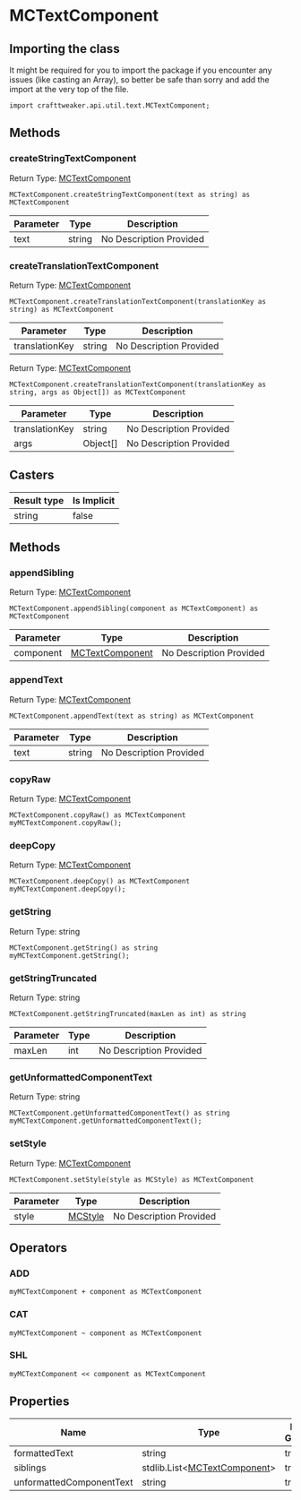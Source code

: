 # MCTextComponent

## Importing the class

It might be required for you to import the package if you encounter any issues (like casting an Array), so better be safe than sorry and add the import at the very top of the file.
```zenscript
import crafttweaker.api.util.text.MCTextComponent;
```


## Methods

### createStringTextComponent

Return Type: [MCTextComponent](/vanilla/api/util/text/MCTextComponent)

```zenscript
MCTextComponent.createStringTextComponent(text as string) as MCTextComponent
```

| Parameter | Type | Description |
|-----------|------|-------------|
| text | string | No Description Provided |


### createTranslationTextComponent

Return Type: [MCTextComponent](/vanilla/api/util/text/MCTextComponent)

```zenscript
MCTextComponent.createTranslationTextComponent(translationKey as string) as MCTextComponent
```

| Parameter | Type | Description |
|-----------|------|-------------|
| translationKey | string | No Description Provided |


Return Type: [MCTextComponent](/vanilla/api/util/text/MCTextComponent)

```zenscript
MCTextComponent.createTranslationTextComponent(translationKey as string, args as Object[]) as MCTextComponent
```

| Parameter | Type | Description |
|-----------|------|-------------|
| translationKey | string | No Description Provided |
| args | Object[] | No Description Provided |


## Casters

| Result type | Is Implicit |
|-------------|-------------|
| string | false |

## Methods

### appendSibling

Return Type: [MCTextComponent](/vanilla/api/util/text/MCTextComponent)

```zenscript
MCTextComponent.appendSibling(component as MCTextComponent) as MCTextComponent
```

| Parameter | Type | Description |
|-----------|------|-------------|
| component | [MCTextComponent](/vanilla/api/util/text/MCTextComponent) | No Description Provided |


### appendText

Return Type: [MCTextComponent](/vanilla/api/util/text/MCTextComponent)

```zenscript
MCTextComponent.appendText(text as string) as MCTextComponent
```

| Parameter | Type | Description |
|-----------|------|-------------|
| text | string | No Description Provided |


### copyRaw

Return Type: [MCTextComponent](/vanilla/api/util/text/MCTextComponent)

```zenscript
MCTextComponent.copyRaw() as MCTextComponent
myMCTextComponent.copyRaw();
```

### deepCopy

Return Type: [MCTextComponent](/vanilla/api/util/text/MCTextComponent)

```zenscript
MCTextComponent.deepCopy() as MCTextComponent
myMCTextComponent.deepCopy();
```

### getString

Return Type: string

```zenscript
MCTextComponent.getString() as string
myMCTextComponent.getString();
```

### getStringTruncated

Return Type: string

```zenscript
MCTextComponent.getStringTruncated(maxLen as int) as string
```

| Parameter | Type | Description |
|-----------|------|-------------|
| maxLen | int | No Description Provided |


### getUnformattedComponentText

Return Type: string

```zenscript
MCTextComponent.getUnformattedComponentText() as string
myMCTextComponent.getUnformattedComponentText();
```

### setStyle

Return Type: [MCTextComponent](/vanilla/api/util/text/MCTextComponent)

```zenscript
MCTextComponent.setStyle(style as MCStyle) as MCTextComponent
```

| Parameter | Type | Description |
|-----------|------|-------------|
| style | [MCStyle](/vanilla/api/util/text/MCStyle) | No Description Provided |



## Operators

### ADD

```zenscript
myMCTextComponent + component as MCTextComponent
```



### CAT

```zenscript
myMCTextComponent ~ component as MCTextComponent
```



### SHL

```zenscript
myMCTextComponent << component as MCTextComponent
```




## Properties

| Name | Type | Has Getter | Has Setter |
|------|------|------------|------------|
| formattedText | string | true | false |
| siblings | stdlib.List&lt;[MCTextComponent](/vanilla/api/util/text/MCTextComponent)&gt; | true | false |
| unformattedComponentText | string | true | false |


